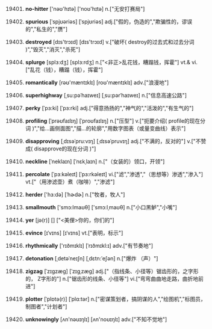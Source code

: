 19401. **no-hitter**
['nəʊ'hɪtə]  ['noʊ'hɪtə]
n.["无安打赛局"]  

19402. **spurious**
[ˈspjʊəriəs]  [ˈspjʊriəs]
adj.["假的，伪造的","欺骗性的，谬误的","私生的","赝"]  

19403. **destroyed**
[dɪs'trɔɪd]  [dɪs'trɔɪd]
v.["破坏( destroy的过去式和过去分词 )","毁灭","消灭","杀死"]  

19404. **splurge**
[splɜ:dʒ]  [splɜ:rdʒ]
n.["<非正>乱花钱，糟蹋钱，挥霍"]  vt.& vi.["乱花（钱），糟蹋（钱），挥霍"]  

19405. **romantically**
[rəʊ'mæntɪklɪ]  [roʊ'mæntɪklɪ]
adv.["浪漫地"]  

19406. **superhighway**
[ˌsu:pəˈhaɪweɪ]  [ˌsu:pərˈhaɪweɪ]
n.["信息高速公路"]  

19407. **perky**
[ˈpɜ:ki]  [ˈpɜ:rki]
adj.["得意扬扬的","神气的","活泼的","有生气的"]  

19408. **profiling**
[ˈprəʊfaɪlɪŋ]  [ˈproʊfaɪlɪŋ]
n.["压型"]  v.["扼要介绍( profile的现在分词 )","给…画侧面图","描…的轮廓","用数字图表（或量变曲线）表示"]  

19409. **disapproving**
[ˌdɪsəˈpru:vɪŋ]  [ˌdɪsəˈpruvɪŋ]
adj.["不满的，反对的"]  v.["不赞成( disapprove的现在分词 )"]  

19410. **neckline**
[ˈneklaɪn]  [ˈnɛkˌlaɪn]
n.["（女装的）领口，开领"]  

19411. **percolate**
[ˈpɜ:kəleɪt]  [ˈpɜ:rkəleɪt]
vi.["滤","渗透","（思想等）渗透","渗入"]  vt.["（用渗滤壶）煮（咖啡）","渗滤"]  

19412. **herder**
['hɜ:də]  [ˈhɚdɚ]
n.["牧者，牧人"]  

19413. **smallmouth**
['smɔ:lmaʊθ]  ['smɔ:lˌmaʊθ]
n.["小口黑鲈","小嘴"]  

19414. **yer**
[jə(r)]  []
["<美俚>你的，你们的"]  

19415. **evince**
[ɪˈvɪns]  [ɪˈvɪns]
vt.["表明，标示"]  

19416. **rhythmically**
['rɪðmɪklɪ]  [ˈrɪðmɪkl:ɪ]
adv.["有节奏地"]  

19417. **detonation**
[ˌdetəˈneɪʃn]  [ˌdɛtn:ˈeʃən]
n.["爆炸 （声）"]  

19418. **zigzag**
[ˈzɪgzæg]  [ˈzɪɡˌzæɡ]
adj.["（指线条、小径等）锯齿形的，之字形的， Z字形的"]  n.["锯齿形的线条、小径等"]  vi.["弯弯曲曲地走路，曲折地前进"]  

19419. **plotter**
[ˈplɒtə(r)]  [ˈplɑ:tər]
n.["密谋策划者，搞阴谋的人","绘图机","标图员，制图者","计划者"]  

19420. **unknowingly**
[ʌn'nəʊɪŋlɪ]  [ʌn'noʊɪŋlɪ]
adv.["不知不觉地"]  

